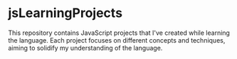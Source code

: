 # jsLearningProjects
 This repository contains JavaScript projects that I've created while learning the language. Each project focuses on different concepts and techniques, aiming to solidify my understanding of the language.
